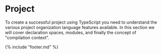 # Project

To create a successful project using TypeScript you need to understand the various project organization language features available. In this section we will cover declaration spaces, modules, and finally the concept of "compilation context".


{% include "footer.md" %}

